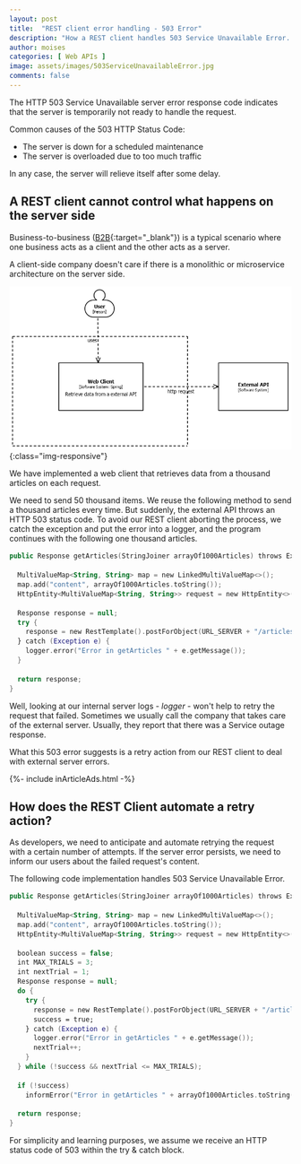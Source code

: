 ```yaml
---
layout: post
title:  "REST client error handling - 503 Error"
description: "How a REST client handles 503 Service Unavailable Error. Troubleshooting REST clients"
author: moises
categories: [ Web APIs ]
image: assets/images/503ServiceUnavailableError.jpg
comments: false
---
```


The HTTP 503 Service Unavailable server error response code indicates that the server is temporarily not ready to handle the request.

Common causes of the 503 HTTP Status Code:

- The server is down for a scheduled maintenance 
- The server is overloaded due to too much traffic 

In any case, the server will relieve itself after some delay.

## A REST client cannot control what happens on the server side

Business-to-business ([B2B](https://codersite.dev/the-ubiquitous-language/){:target="_blank"}) is a typical scenario where one business acts as a client and the other acts as a server.

A client-side company doesn't care if there is a monolithic or microservice architecture on the server side.

![webClient](/assets/images/webClient.png){:class="img-responsive"}

We have implemented a web client that retrieves data from a thousand articles on each request.

We need to send 50 thousand items. We reuse the following method to send a thousand articles every time. But suddenly, the external API throws an HTTP 503 status code. To avoid our REST client aborting the process, we catch the exception and put the error into a logger, and the program continues with the following one thousand articles.

```kotlin
public Response getArticles(StringJoiner arrayOf1000Articles) throws Exception {
   
  MultiValueMap<String, String> map = new LinkedMultiValueMap<>();
  map.add("content", arrayOf1000Articles.toString());
  HttpEntity<MultiValueMap<String, String>> request = new HttpEntity<>(map, headers);

  Response response = null;
  try {
    response = new RestTemplate().postForObject(URL_SERVER + "/articles/search", request, Response.class);
  } catch (Exception e) {
    logger.error("Error in getArticles " + e.getMessage());
  }

  return response; 
}
```

Well, looking at our internal server logs - *logger* - won't help to retry the request that failed. Sometimes we usually call the company that takes care of the external server. Usually, they report that there was a Service outage response.

What this 503 error suggests is a retry action from our REST client to deal with external server errors.

<div>
{%- include inArticleAds.html -%}
</div>

## How does the REST Client automate a retry action?

As developers, we need to anticipate and automate retrying the request with a certain number of attempts. If the server error persists, we need to inform our users about the failed request's content.

The following code implementation handles 503 Service Unavailable Error.

```kotlin
public Response getArticles(StringJoiner arrayOf1000Articles) throws Exception {
   
  MultiValueMap<String, String> map = new LinkedMultiValueMap<>();
  map.add("content", arrayOf1000Articles.toString());
  HttpEntity<MultiValueMap<String, String>> request = new HttpEntity<>(map, headers);
  
  boolean success = false;
  int MAX_TRIALS = 3;
  int nextTrial = 1;
  Response response = null;
  do {
    try {
      response = new RestTemplate().postForObject(URL_SERVER + "/articles/search", request, Response.class);
      success = true;
    } catch (Exception e) {
      logger.error("Error in getArticles " + e.getMessage());
      nextTrial++;
    }
  } while (!success && nextTrial <= MAX_TRIALS);
 
  if (!success)
    informError("Error in getArticles " + arrayOf1000Articles.toString());
 
  return response; 
}
```

For simplicity and learning purposes, we assume we receive an HTTP status code of 503 within the try & catch block.
